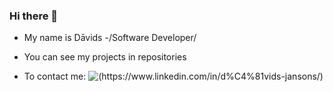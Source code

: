 ### Hi there 👋

* My name is Dāvids -/Software Developer/
* You can see my projects in repositories

* To contact me: 
![(https://www.linkedin.com/in/d%C4%81vids-jansons/)](https://camo.githubusercontent.com/d8c242a808cb968a6eee5d9160e33a643c7e169d5950255a36a514dae33177ee/68747470733a2f2f6272616e64736c6f676f732e636f6d2f77702d636f6e74656e742f75706c6f6164732f696d616765732f6c617267652f6a6176612d6c6f676f2d626c61636b2d616e642d77686974652d312e706e67)
